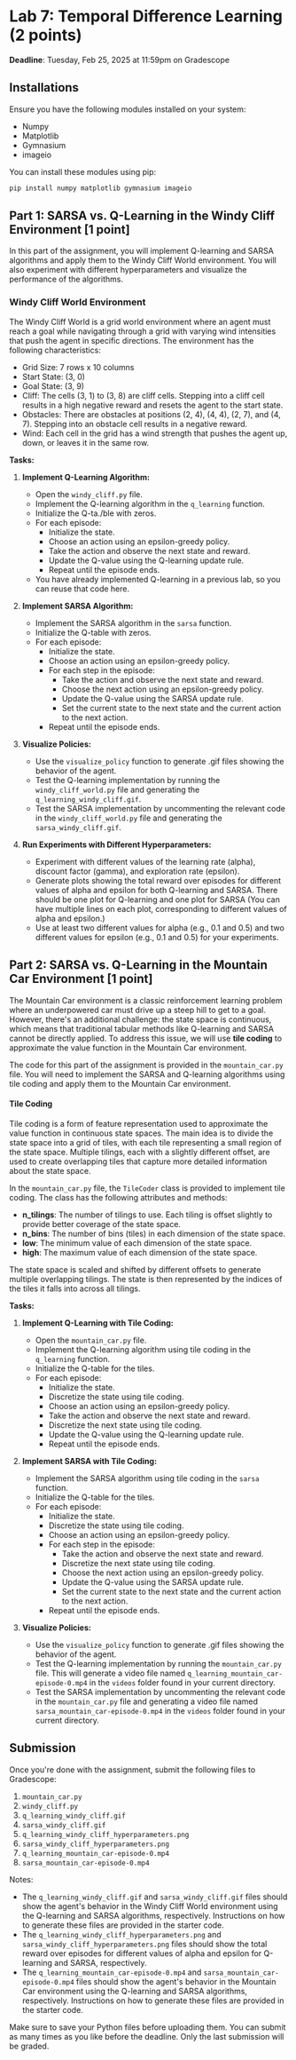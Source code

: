 # Lab 7: Temporal Difference Learning (2 points)

**Deadline**: Tuesday, Feb 25, 2025 at 11:59pm on Gradescope

## Installations

Ensure you have the following modules installed on your system:

* Numpy
* Matplotlib
* Gymnasium
* imageio

You can install these modules using pip:

```bash
pip install numpy matplotlib gymnasium imageio
```

## Part 1: SARSA vs. Q-Learning in the Windy Cliff Environment [1 point]

In this part of the assignment, you will implement Q-learning and SARSA algorithms and apply them to the Windy Cliff World environment. You will also experiment with different hyperparameters and visualize the performance of the algorithms.

### Windy Cliff World Environment

The Windy Cliff World is a grid world environment where an agent must reach a goal while navigating through a grid with varying wind intensities that push the agent in specific directions. The environment has the following characteristics:
- Grid Size: 7 rows x 10 columns
- Start State: (3, 0)
- Goal State: (3, 9)
- Cliff: The cells (3, 1) to (3, 8) are cliff cells. Stepping into a cliff cell results in a high negative reward and resets the agent to the start state.
- Obstacles: There are obstacles at positions (2, 4), (4, 4), (2, 7), and (4, 7). Stepping into an obstacle cell results in a negative reward.
- Wind: Each cell in the grid has a wind strength that pushes the agent up, down, or leaves it in the same row.

**Tasks:**

1. **Implement Q-Learning Algorithm:**
   - Open the `windy_cliff.py` file.
   - Implement the Q-learning algorithm in the `q_learning` function.
   - Initialize the Q-ta./ble with zeros.
   - For each episode:
     - Initialize the state.
     - Choose an action using an epsilon-greedy policy.
     - Take the action and observe the next state and reward.
     - Update the Q-value using the Q-learning update rule.
     - Repeat until the episode ends.
   - You have already implemented Q-learning in a previous lab, so you can reuse that code here.

2. **Implement SARSA Algorithm:**
   - Implement the SARSA algorithm in the `sarsa` function.
   - Initialize the Q-table with zeros.
   - For each episode:
     - Initialize the state.
     - Choose an action using an epsilon-greedy policy.
     - For each step in the episode:
       - Take the action and observe the next state and reward.
       - Choose the next action using an epsilon-greedy policy.
       - Update the Q-value using the SARSA update rule.
       - Set the current state to the next state and the current action to the next action.
     - Repeat until the episode ends.

3. **Visualize Policies:**
   - Use the `visualize_policy` function to generate .gif files showing the behavior of the agent.
   - Test the Q-learning implementation by running the `windy_cliff_world.py` file and generating the `q_learning_windy_cliff.gif`.
   - Test the SARSA implementation by uncommenting the relevant code in the `windy_cliff_world.py` file and generating the `sarsa_windy_cliff.gif`.

4. **Run Experiments with Different Hyperparameters:**
   - Experiment with different values of the learning rate (alpha), discount factor (gamma), and exploration rate (epsilon).
   - Generate plots showing the total reward over episodes for different values of alpha and epsilon for both Q-learning and SARSA. There should be one plot for Q-learning and one plot for SARSA (You can have multiple lines on each plot, corresponding to different values of alpha and epsilon.)
   - Use at least two different values for alpha (e.g., 0.1 and 0.5) and two different values for epsilon (e.g., 0.1 and 0.5) for your experiments.

## Part 2: SARSA vs. Q-Learning in the Mountain Car Environment [1 point]

The Mountain Car environment is a classic reinforcement learning problem where an underpowered car must drive up a steep hill to get to a goal. However, there's an additional challenge: the state space is continuous, which means that traditional tabular methods like Q-learning and SARSA cannot be directly applied. To address this issue, we will use **tile coding** to approximate the value function in the Mountain Car environment.

The code for this part of the assignment is provided in the `mountain_car.py` file. You will need to implement the SARSA and Q-learning algorithms using tile coding and apply them to the Mountain Car environment.

#### Tile Coding

Tile coding is a form of feature representation used to approximate the value function in continuous state spaces. The main idea is to divide the state space into a grid of tiles, with each tile representing a small region of the state space. Multiple tilings, each with a slightly different offset, are used to create overlapping tiles that capture more detailed information about the state space.

In the `mountain_car.py` file, the `TileCoder` class is provided to implement tile coding. The class has the following attributes and methods:

- **n_tilings**: The number of tilings to use. Each tiling is offset slightly to provide better coverage of the state space.
- **n_bins**: The number of bins (tiles) in each dimension of the state space.
- **low**: The minimum value of each dimension of the state space.
- **high**: The maximum value of each dimension of the state space.

The state space is scaled and shifted by different offsets to generate multiple overlapping tilings. The state is then represented by the indices of the tiles it falls into across all tilings.

**Tasks:** 

1. **Implement Q-Learning with Tile Coding:**
   - Open the `mountain_car.py` file.
   - Implement the Q-learning algorithm using tile coding in the `q_learning` function.
   - Initialize the Q-table for the tiles.
   - For each episode:
     - Initialize the state.
     - Discretize the state using tile coding.
     - Choose an action using an epsilon-greedy policy.
     - Take the action and observe the next state and reward.
     - Discretize the next state using tile coding.
     - Update the Q-value using the Q-learning update rule.
     - Repeat until the episode ends.

2. **Implement SARSA with Tile Coding:**
   - Implement the SARSA algorithm using tile coding in the `sarsa` function.
   - Initialize the Q-table for the tiles.
   - For each episode:
     - Initialize the state.
     - Discretize the state using tile coding.
     - Choose an action using an epsilon-greedy policy.
     - For each step in the episode:
       - Take the action and observe the next state and reward.
       - Discretize the next state using tile coding.
       - Choose the next action using an epsilon-greedy policy.
       - Update the Q-value using the SARSA update rule.
       - Set the current state to the next state and the current action to the next action.
     - Repeat until the episode ends.

3. **Visualize Policies:**
   - Use the `visualize_policy` function to generate .gif files showing the behavior of the agent.
   - Test the Q-learning implementation by running the `mountain_car.py` file. This will generate a video file named `q_learning_mountain_car-episode-0.mp4` in the `videos` folder found in your current directory.
   - Test the SARSA implementation by uncommenting the relevant code in the `mountain_car.py` file and generating a video file named `sarsa_mountain_car-episode-0.mp4` in the `videos` folder found in your current directory.

## Submission

Once you're done with the assignment, submit the following files to Gradescope:

1. `mountain_car.py`
2. `windy_cliff.py`
3. `q_learning_windy_cliff.gif`
4. `sarsa_windy_cliff.gif`
5. `q_learning_windy_cliff_hyperparameters.png`
6. `sarsa_windy_cliff_hyperparameters.png`
7. `q_learning_mountain_car-episode-0.mp4`
8. `sarsa_mountain_car-episode-0.mp4`

Notes:

* The `q_learning_windy_cliff.gif` and `sarsa_windy_cliff.gif` files should show the agent's behavior in the Windy Cliff World environment using the Q-learning and SARSA algorithms, respectively. Instructions on how to generate these files are provided in the starter code. 
* The `q_learning_windy_cliff_hyperparameters.png` and `sarsa_windy_cliff_hyperparameters.png` files should show the total reward over episodes for different values of alpha and epsilon for Q-learning and SARSA, respectively.
* The `q_learning_mountain_car-episode-0.mp4` and `sarsa_mountain_car-episode-0.mp4` files should show the agent's behavior in the Mountain Car environment using the Q-learning and SARSA algorithms, respectively. Instructions on how to generate these files are provided in the starter code.

Make sure to save your Python files before uploading them. You can submit as many times as you like before the deadline. Only the last submission will be graded.